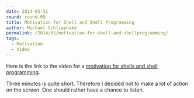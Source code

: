 ```yaml
---
date: 2014-05-31
round: round-09
title: Motivation for Shell and Shell Programming
author: Michael Schliephake
permalink: /2014/05/motivation-for-shell-and-shellprogramming/
tags:
  - Motivation
  - Video
---
```

Here is the link to the video for a <a href="https://www.pdc.kth.se/~michs/github/bash.html" target="_blank">motivation for shells and shell programming</a>.

Three minutes is quite short. Therefore I decided not to make a lot of action on the screen. One should rather have a chance to listen.
